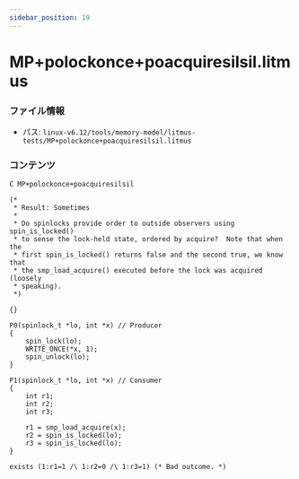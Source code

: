 ```yaml
---
sidebar_position: 19
---
```

# MP+polockonce+poacquiresilsil.litmus

### ファイル情報

- パス: `linux-v6.12/tools/memory-model/litmus-tests/MP+polockonce+poacquiresilsil.litmus`

### コンテンツ

```litmus
C MP+polockonce+poacquiresilsil

(*
 * Result: Sometimes
 *
 * Do spinlocks provide order to outside observers using spin_is_locked()
 * to sense the lock-held state, ordered by acquire?  Note that when the
 * first spin_is_locked() returns false and the second true, we know that
 * the smp_load_acquire() executed before the lock was acquired (loosely
 * speaking).
 *)

{}

P0(spinlock_t *lo, int *x) // Producer
{
	spin_lock(lo);
	WRITE_ONCE(*x, 1);
	spin_unlock(lo);
}

P1(spinlock_t *lo, int *x) // Consumer
{
	int r1;
	int r2;
	int r3;

	r1 = smp_load_acquire(x);
	r2 = spin_is_locked(lo);
	r3 = spin_is_locked(lo);
}

exists (1:r1=1 /\ 1:r2=0 /\ 1:r3=1) (* Bad outcome. *)

```
